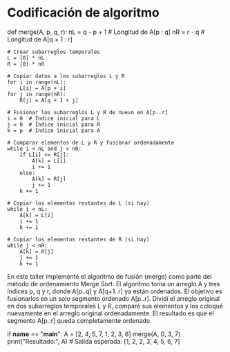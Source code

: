 # Codificación de algoritmo



def merge(A, p, q, r):
    nL = q - p + 1  # Longitud de A[p : q]
    nR = r - q      # Longitud de A[q + 1 : r]

    # Crear subarreglos temporales
    L = [0] * nL
    R = [0] * nR

    # Copiar datos a los subarreglos L y R
    for i in range(nL):
        L[i] = A[p + i]
    for j in range(nR):
        R[j] = A[q + 1 + j]

    # Fusionar los subarreglos L y R de nuevo en A[p..r]
    i = 0  # Índice inicial para L
    j = 0  # Índice inicial para R
    k = p  # Índice inicial para A

    # Comparar elementos de L y R y fusionar ordenadamente
    while i < nL and j < nR:
        if L[i] <= R[j]:
            A[k] = L[i]
            i += 1
        else:
            A[k] = R[j]
            j += 1
        k += 1

    # Copiar los elementos restantes de L (si hay)
    while i < nL:
        A[k] = L[i]
        i += 1
        k += 1

    # Copiar los elementos restantes de R (si hay)
    while j < nR:
        A[k] = R[j]
        j += 1
        k += 1




En este taller implementé el algoritmo de fusión (merge) como parte del método de ordenamiento Merge Sort. El algoritmo toma un arreglo A y tres índices p, q y r, donde A[p..q] y A[q+1..r] ya están ordenados. El objetivo es fusionarlos en un solo segmento ordenado A[p..r].
Dividí el arreglo original en dos subarreglos temporales L y R, comparé sus elementos y los coloqué nuevamente en el arreglo original ordenadamente.
El resultado es que el segmento A[p..r] queda completamente ordenado.



if __name__ == "__main__":
    A = [2, 4, 5, 7, 1, 2, 3, 6]
    merge(A, 0, 3, 7)
    print("Resultado:", A)
    # Salida esperada: [1, 2, 2, 3, 4, 5, 6, 7]
